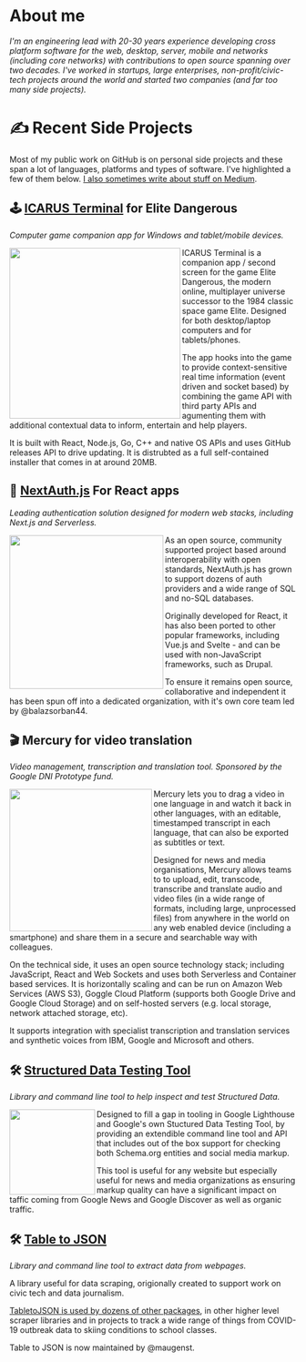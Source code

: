 # About me

_I'm an engineering lead with 20-30 years experience developing cross platform software for the web, desktop, server, mobile and networks (including core networks) with contributions to open source spanning over two decades. I've worked in startups, large enterprises, non-profit/civic-tech projects around the world and started two companies (and far too many side projects)._

# ✍ Recent Side Projects

Most of my public work on GitHub is on personal side projects and these span a lot of languages, platforms and types of software. I've highlighted a few of them below. [I also sometimes write about stuff on Medium](https://iaincollins.medium.com/).

## 🕹️ [ICARUS Terminal](https://github.com/iaincollins/icarus) for Elite Dangerous

_Computer game companion app for Windows and tablet/mobile devices._

<a href="https://github.com/iaincollins/icarus"><img src="https://user-images.githubusercontent.com/595695/184659618-53190e6a-ca7d-439a-b432-9dc5642de528.png" width="300" align="left"></a>

ICARUS Terminal is a companion app / second screen for the game Elite Dangerous, the modern online, multiplayer universe successor to the 1984 classic space game Elite. Designed for both desktop/laptop computers and for tablets/phones.

The app hooks into the game to provide context-sensitive real time information (event driven and socket based) by combining the game API with third party APIs and agumenting them with additional contextual data to inform, entertain and help players.

It is built with React, Node.js, Go, C++ and native OS APIs and uses GitHub releases API to drive updating. It is distrubted as a full self-contained installer that comes in at around 20MB.

## 🔑 [NextAuth.js](https://next-auth.js.org) For React apps

_Leading authentication solution designed for modern web stacks, including Next.js and Serverless._

<a href="https://next-auth.js.org"><img src="https://user-images.githubusercontent.com/595695/151672056-ba14691b-b260-4010-8b2a-d7429c339319.png" width="270" align="left"></a>

As an open source, community supported project based around interoperability with open standards, NextAuth.js has grown to support dozens of auth providers and a wide range of SQL and no-SQL databases.

Originally developed for React, it has also been ported to other popular frameworks, including Vue.js and Svelte - and can be used with non-JavaScript frameworks, such as Drupal.

To ensure it remains open source, collaborative and independent it has been spun off into a dedicated organization, with it's own core team led by @balazsorban44.

## 🎬 Mercury for video translation

_Video management, transcription and translation tool. Sponsored by the Google DNI Prototype fund._

<img src="https://user-images.githubusercontent.com/595695/136658187-c3ef9888-e17f-4c50-aa2f-d54eec2a276b.png" width="250" align="left">

Mercury lets you to drag a video in one language in and watch it back in other languages, with an editable, timestamped transcript in each language, that can also be exported as subtitles or text.

Designed for news and media organisations, Mercury allows teams to to upload, edit, transcode, transcribe and translate audio and video files (in a wide range of formats, including large, unprocessed files) from anywhere in the world on any web enabled device (including a smartphone) and share them in a secure and searchable way with colleagues.

On the technical side, it uses an open source technology stack; including JavaScript, React and Web Sockets and uses both Serverless and Container based services. It is horizontally scaling and can be run on Amazon Web Services (AWS S3), Goggle Cloud Platform (supports both Google Drive and Google Cloud Storage) and on self-hosted servers (e.g. local storage, network attached storage, etc).

It supports integration with specialist transcription and translation services and synthetic voices from IBM, Google and Microsoft and others.

## 🛠 [Structured Data Testing Tool](https://github.com/glitchdigital/structured-data-testing-tool)

_Library and command line tool to help inspect and test Structured Data._

<img src="https://user-images.githubusercontent.com/595695/136657786-ec1f4db5-433b-41d0-b276-50469e3e9cb0.png" width="150" align="left">

Designed to fill a gap in tooling in Google Lighthouse and Google's own Stuctured Data Testing Tool, by providing an extendible command line tool and API that includes out of the box support for checking both Schema.org entities and social media markup.

This tool is useful for any website but especially useful for news and media organizations as ensuring markup quality can have a significant impact on taffic coming from Google News and Google Discover as well as organic traffic.

## 🛠 [Table to JSON](https://www.npmjs.com/package/tabletojson)

_Library and command line tool to extract data from webpages._

A library useful for data scraping, origionally created to support work on civic tech and data journalism.

[TabletoJSON is used by dozens of other packages](https://www.npmjs.com/browse/depended/tabletojson), in other higher level scraper libraries and in projects to track a wide range of things from COVID-19 outbreak data to skiing conditions to school classes.

Table to JSON is now maintained by @maugenst. 



